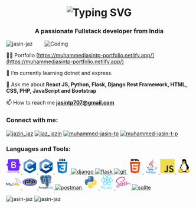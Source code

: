 <h1 align="center">
 <img src="https://readme-typing-svg.herokuapp.com?font=Righteous&duration=4000&size=35&pause=1000&width=400&lines=Hi+There%F0%9F%91%8B;I'm+Muhammed+Jasin+T+P" alt="Typing SVG" />
</h1>
<h3 align="center">A passionate Fullstack developer from India</h3>
<img align="right" alt="Coding" width="400" src="https://i.giphy.com/media/v1.Y2lkPTc5MGI3NjExNjVvdG5uNnIzMjVkaXA3Y2dkOWtqOWdoNDdtemt0dTJnb3R6a2I1ZCZlcD12MV9pbnRlcm5hbF9naWZfYnlfaWQmY3Q9Zw/qgQUggAC3Pfv687qPC/giphy.gif">

<p align="left"> <img src="https://komarev.com/ghpvc/?username=jasin-jaz&label=Profile%20views&color=0e75b6&style=flat" alt="jasin-jaz" /> </p>

👨‍💻 Portfolio [https://muhammedjasintp-portfolio.netlify.app/](https://muhammedjasintp-portfolio.netlify.app/)

🌱 I’m currently learning dotnet and express. 

💬 Ask me about **React JS, Python, Flask, Django Rest Framework, HTML, CSS, PHP, JavaScript and Bootstrap**

📫 How to reach me **jasintp707@gmail.com**

<h3 align="left">Connect with me:</h3>
<p align="left">
<a href="https://codepen.io/jazin_jaz" target="blank"><img align="center" src="https://raw.githubusercontent.com/rahuldkjain/github-profile-readme-generator/master/src/images/icons/Social/codepen.svg" alt="jazin_jaz" height="30" width="40" /></a>
<a href="https://x.com/Jaz_jazin" target="blank"><img align="center" src="https://raw.githubusercontent.com/rahuldkjain/github-profile-readme-generator/master/src/images/icons/Social/twitter.svg" alt="jaz_jazin" height="30" width="40" /></a>
<a href="https://www.linkedin.com/in/muhammed-jasin-t-p-6679892a7/" target="blank"><img align="center" src="https://raw.githubusercontent.com/rahuldkjain/github-profile-readme-generator/master/src/images/icons/Social/linked-in-alt.svg" alt="muhammed-jasin-tp" height="30" width="40" /></a>
<a href="https://www.facebook.com/people/Muhammed-Jasin-T-P/pfbid0tbsZ8smETNAgTun9Gr9VxZncm3cBaTrpUv8guc4tNuecnpDXx61Aj9C4Am8Ry7CDl/" target="blank"><img align="center" src="https://raw.githubusercontent.com/rahuldkjain/github-profile-readme-generator/master/src/images/icons/Social/facebook.svg" alt="muhammed-jasin-t-p" height="30" width="40" /></a>
</p>

<h3 align="left">Languages and Tools:</h3>
<p align="left"> <a href="https://getbootstrap.com" target="_blank" rel="noreferrer"> <img src="https://raw.githubusercontent.com/devicons/devicon/master/icons/bootstrap/bootstrap-plain-wordmark.svg" alt="bootstrap" width="40" height="40"/></a><a href="https://www.cprogramming.com/" target="_blank" rel="noreferrer"> <img src="https://raw.githubusercontent.com/devicons/devicon/master/icons/c/c-original.svg" alt="c" width="40" height="40"/> </a> <a href="https://www.w3schools.com/cpp/" target="_blank" rel="noreferrer"> <img src="https://raw.githubusercontent.com/devicons/devicon/master/icons/cplusplus/cplusplus-original.svg" alt="cplusplus" width="40" height="40"/> </a> <a href="https://www.w3schools.com/css/" target="_blank" rel="noreferrer"> <img src="https://raw.githubusercontent.com/devicons/devicon/master/icons/css3/css3-original-wordmark.svg" alt="css3" width="40" height="40"/> </a> <a href="https://www.djangoproject.com/" target="_blank" rel="noreferrer"> <img src="https://cdn.worldvectorlogo.com/logos/django.svg" alt="django" width="40" height="40"/> </a> <a href="https://flask.palletsprojects.com/" target="_blank" rel="noreferrer"> <img src="https://www.vectorlogo.zone/logos/pocoo_flask/pocoo_flask-icon.svg" alt="flask" width="40" height="40"/> </a> <a href="https://git-scm.com/" target="_blank" rel="noreferrer"> <img src="https://www.vectorlogo.zone/logos/git-scm/git-scm-icon.svg" alt="git" width="40" height="40"/> </a> <a href="https://www.w3.org/html/" target="_blank" rel="noreferrer"> <img src="https://raw.githubusercontent.com/devicons/devicon/master/icons/html5/html5-original-wordmark.svg" alt="html5" width="40" height="40"/> </a> <a href="https://www.java.com" target="_blank" rel="noreferrer"> <img src="https://raw.githubusercontent.com/devicons/devicon/master/icons/java/java-original.svg" alt="java" width="40" height="40"/> </a> <a href="https://developer.mozilla.org/en-US/docs/Web/JavaScript" target="_blank" rel="noreferrer"> <img src="https://raw.githubusercontent.com/devicons/devicon/master/icons/javascript/javascript-original.svg" alt="javascript" width="40" height="40"/> </a> <a href="https://www.linux.org/" target="_blank" rel="noreferrer"> <img src="https://raw.githubusercontent.com/devicons/devicon/master/icons/linux/linux-original.svg" alt="linux" width="40" height="40"/> </a> <a href="https://www.mysql.com/" target="_blank" rel="noreferrer"> <img src="https://raw.githubusercontent.com/devicons/devicon/master/icons/mysql/mysql-original-wordmark.svg" alt="mysql" width="40" height="40"/> </a> <a href="https://www.php.net" target="_blank" rel="noreferrer"> <img src="https://raw.githubusercontent.com/devicons/devicon/master/icons/php/php-original.svg" alt="php" width="40" height="40"/> </a> <a href="https://www.postgresql.org" target="_blank" rel="noreferrer"> <img src="https://raw.githubusercontent.com/devicons/devicon/master/icons/postgresql/postgresql-original-wordmark.svg" alt="postgresql" width="40" height="40"/> </a> <a href="https://postman.com" target="_blank" rel="noreferrer"> <img src="https://www.vectorlogo.zone/logos/getpostman/getpostman-icon.svg" alt="postman" width="40" height="40"/> </a> <a href="https://www.python.org" target="_blank" rel="noreferrer"> <img src="https://raw.githubusercontent.com/devicons/devicon/master/icons/python/python-original.svg" alt="python" width="40" height="40"/> </a> <a href="https://reactjs.org/" target="_blank" rel="noreferrer"> <img src="https://raw.githubusercontent.com/devicons/devicon/master/icons/react/react-original-wordmark.svg" alt="react" width="40" height="40"/> </a> <a href="https://sass-lang.com" target="_blank" rel="noreferrer"> <img src="https://raw.githubusercontent.com/devicons/devicon/master/icons/sass/sass-original.svg" alt="sass" width="40" height="40"/> </a> <a href="https://www.sqlite.org/" target="_blank" rel="noreferrer"> <img src="https://www.vectorlogo.zone/logos/sqlite/sqlite-icon.svg" alt="sqlite" width="40" height="40"/> </a> </p>

<picture>
  <source media="(prefers-color-scheme: dark)" srcset="https://github-readme-stats.vercel.app/api/top-langs?username=jasin-jaz&show_icons=true&locale=en&layout=compact&theme=dark">
  <source media="(prefers-color-scheme: light)" srcset="https://github-readme-stats.vercel.app/api/top-langs?username=jasin-jaz&show_icons=true&locale=en&layout=compact&theme=default">
  <img src="https://github-readme-stats.vercel.app/api/top-langs?username=jasin-jaz&show_icons=true&locale=en&layout=compact&theme=default" alt="jasin-jaz">
</picture>

<picture>
  <source media="(prefers-color-scheme: dark)" srcset="https://github-readme-streak-stats.herokuapp.com/?user=jasin-jaz&theme=dark">
  <source media="(prefers-color-scheme: light)" srcset="https://github-readme-streak-stats.herokuapp.com/?user=jasin-jaz&theme=default">
  <img src="https://github-readme-streak-stats.herokuapp.com/?user=jasin-jaz&theme=default" alt="jasin-jaz">
</picture>

